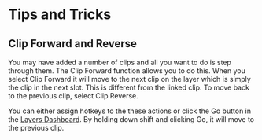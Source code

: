 # Tips and Tricks


## Clip Forward and Reverse

You may have added a number of clips and all you want to do is step through them. The Clip Forward function allows you to do this. When you select Clip Forward it will move to the next clip on the layer which is simply the clip in the next slot. This is different from the linked clip. To move back to the previous clip, select Clip Reverse.

You can either assign hotkeys to the these actions or click the Go button in the [Layers Dashboard](../WorkingWithShows/LayersDashboard.md). By holding down shift and clicking Go, it will move to the previous clip.
